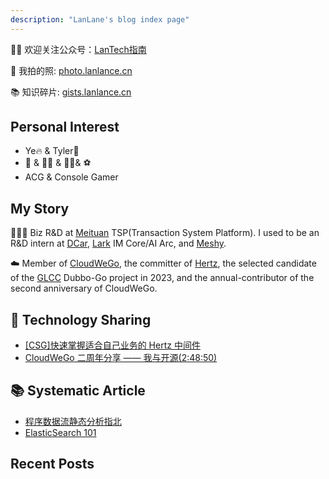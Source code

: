 ```yaml
---
description: "LanLane's blog index page"
---
```


👏🏻 欢迎关注公众号：[LanTech指南](https://raw.githubusercontent.com/L2ncE/images/main/PicGo/qrcode_for_gh_8805cf7b8d90_258.jpg)

📸 我拍的照: [photo.lanlance.cn](https://photo.lanlance.cn/)

📚 知识碎片: [gists.lanlance.cn](https://gists.lanlance.cn/)

## Personal Interest
- Ye🔥 & Tyler🎵
- 🎾 & 🏊🏻 & 🏃🏻‍& ⚽️  
- ACG & Console Gamer
## My Story
👨🏻‍🎨 Biz R&D at [Meituan](https://www.meituan.com/) TSP(Transaction System Platform). I used to be an R&D intern at [DCar](https://www.dongchedi.com/), [Lark](https://www.larksuite.com/) IM Core/AI Arc, and [Meshy](https://www.meshy.ai).

☁️ Member of [CloudWeGo](https://www.cloudwego.io/), the committer of [Hertz](https://github.com/cloudwego/hertz), the selected candidate of the [GLCC](https://www.gitlink.org.cn/glcc/projects) Dubbo-Go project in 2023, and the annual-contributor of the second anniversary of CloudWeGo.
## 🤖 Technology Sharing

- [[CSG]快速掌握适合自己业务的 Hertz 中间件](https://meetings.feishu.cn/s/1j1gs6udypv5w?src_type=3)
- [CloudWeGo 二周年分享 —— 我与开源(2:48:50)](https://juejin.cn/live/cloudwegoyear2)

## 📚 Systematic Article

- [程序数据流静态分析指北](https://gists.lanlance.cn/cssys/data-flow-analysis)
- [ElasticSearch 101](https://gists.lanlance.cn/cssys/es-101)

## Recent Posts
